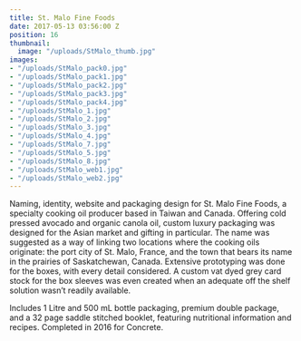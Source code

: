 ```yaml
---
title: St. Malo Fine Foods
date: 2017-05-13 03:56:00 Z
position: 16
thumbnail:
  image: "/uploads/StMalo_thumb.jpg"
images:
- "/uploads/StMalo_pack0.jpg"
- "/uploads/StMalo_pack1.jpg"
- "/uploads/StMalo_pack2.jpg"
- "/uploads/StMalo_pack3.jpg"
- "/uploads/StMalo_pack4.jpg"
- "/uploads/StMalo_1.jpg"
- "/uploads/StMalo_2.jpg"
- "/uploads/StMalo_3.jpg"
- "/uploads/StMalo_4.jpg"
- "/uploads/StMalo_7.jpg"
- "/uploads/StMalo_5.jpg"
- "/uploads/StMalo_8.jpg"
- "/uploads/StMalo_web1.jpg"
- "/uploads/StMalo_web2.jpg"
---
```


Naming, identity, website and packaging design for St. Malo Fine Foods, a specialty cooking oil producer based in Taiwan and Canada. Offering cold pressed avocado and organic canola oil, custom luxury packaging was designed for the Asian market and gifting in particular. The name was suggested as a way of linking two locations where the cooking oils originate: the port city of St. Malo, France, and the town that bears its name in the prairies of Saskatchewan, Canada. Extensive prototyping was done for the boxes, with every detail considered. A custom vat dyed grey card stock for the box sleeves was even created when an adequate off the shelf solution wasn’t readily available. 

Includes 1 Litre and 500 mL bottle packaging, premium double package, and a 32 page saddle stitched booklet, featuring nutritional information and recipes. Completed in 2016 for Concrete.
